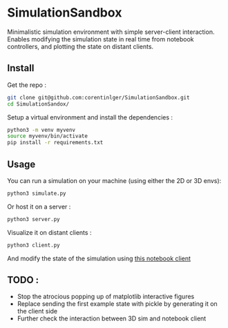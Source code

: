 # SimulationSandbox

Minimalistic simulation environment with simple server-client interaction. Enables modifying the simulation state in real time from notebook controllers, and plotting the state on distant clients. 

## Install 

Get the repo :

```bash
git clone git@github.com:corentinlger/SimulationSandbox.git
cd SimulationSandox/
```

Setup a virtual environment and install the dependencies :

```bash
python3 -m venv myvenv
source myvenv/bin/activate
pip install -r requirements.txt
```

## Usage 

You can run a simulation on your machine (using either the 2D or 3D envs):

```bash
python3 simulate.py  
```

Or host it on a server :

```bash
python3 server.py
```

Visualize it on distant clients : 

```bash
python3 client.py
```

And modify the state of the simulation using [this notebook client](notebook_controller.ipynb)

## TODO : 

- Stop the atrocious popping up of matplotlib interactive figures 
- Replace sending the first example state with pickle by generating it on the client side 
- Further check the interaction between 3D sim and notebook client 